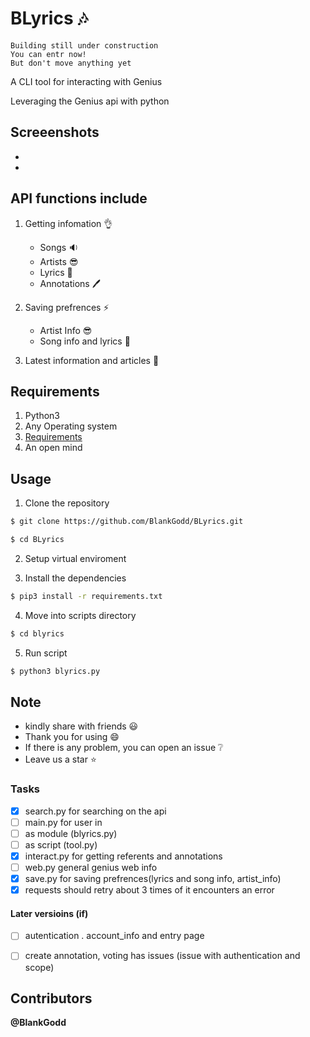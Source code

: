 # BLyrics :notes: 
```
Building still under construction 
You can entr now!
But don't move anything yet 
```
A CLI tool for interacting with Genius

Leveraging the Genius api with python

## Screeenshots
- 
- 

## API functions include
1. Getting infomation :ok_hand:
   - Songs :sound:
   - Artists :sunglasses:
   - Lyrics :memo:
   - Annotations :pen:

2. Saving prefrences :zap:
   - Artist Info :sunglasses:
   - Song info and lyrics :memo:
   
3. Latest information and articles :dizzy:

## Requirements
1. Python3 
2. Any Operating system
3. [Requirements](requirements.txt)
4. An open mind

## Usage
1. Clone the repository
```sh
$ git clone https://github.com/BlankGodd/BLyrics.git

$ cd BLyrics
```
2. Setup virtual enviroment

3. Install the dependencies
```sh
$ pip3 install -r requirements.txt
```
4. Move into scripts directory
```sh
$ cd blyrics
```
5. Run script 
```sh
$ python3 blyrics.py
```

## Note
- kindly share with friends :smiley:
- Thank you for using :smile:
- If there is any problem, you can open an issue :grey_question:
- Leave us a star :star:

### Tasks
- [X] search.py for searching on the api
- [ ] main.py for user in
- [ ] as module (blyrics.py)
- [ ] as script (tool.py)
- [X] interact.py for getting referents and annotations
- [ ] web.py general genius web info
- [X] save.py for saving prefrences(lyrics and song info, artist_info)
- [X] requests should retry about 3 times of it encounters an error

#### Later versioins (if)
- [ ] autentication . account_info and entry page
- [ ] create annotation, voting has issues (issue with authentication and scope)


## Contributors
**@BlankGodd**



